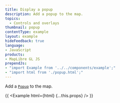 ```yaml
---
title: Display a popup
description: Add a popup to the map.
topics:
  - Controls and overlays
thumbnail: popup
contentType: example
layout: example
hideFeedback: true
language:
- JavaScript
products:
- MapLibre GL JS
prependJs:
- "import Example from '../../components/example';"
- "import html from './popup.html';"
---
```


Add a [`Popup`](https://maplibre.org/maplibre-gl-js-docs/api/markers/#popup) to the map.

{{ <Example html={html} {...this.props} /> }}
